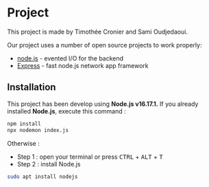 # Project 

This project is made by Timothée Cronier and Sami Oudjedaoui.

Our project uses a number of open source projects to work properly:

- [node.js] - evented I/O for the backend
- [Express] - fast node.js network app framework 


## Installation
This project has been develop using **Node.js v16.17.1.**
If you already installed **Node.js**, execute this command :
```bash
npm install
npx nodemon index.js
```
Otherwise :
- Step 1 : open your terminal or press <kbd>CTRL</kbd> + <kbd>ALT</kbd> + <kbd>T</kbd>
- Step 2 : install Node.js
```bash
sudo apt install nodejs
```




[node.js]: <http://nodejs.org>
[express]: <http://expressjs.com>
